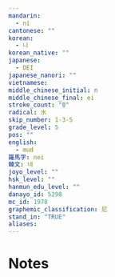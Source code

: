 ```yaml
---
mandarin:
  - ní
cantonese: ""
korean:
  - 니
korean_native: ""
japanese:
  - DEI
japanese_nanori: ""
vietnamese:
middle_chinese_initial: n
middle_chinese_final: ei
stroke_count: "8"
radical: 水
skip_number: 1-3-5
grade_level: 5
pos: ""
english:
  - mud
羅馬字: nei
韓文: 네
joyo_level: ""
hsk_level: ""
hanmun_edu_level: ""
danayo_id: 5298
mc_id: 1978
graphemic_classification: 尼
stand_in: "TRUE"
aliases:
---
```


# Notes
